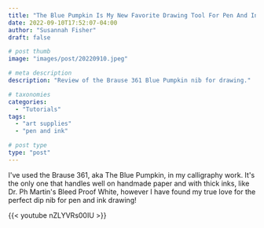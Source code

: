 ```yaml
---
title: "The Blue Pumpkin Is My New Favorite Drawing Tool For Pen And Ink - VIDEO"
date: 2022-09-10T17:52:07-04:00
author: "Susannah Fisher"
draft: false

# post thumb
image: "images/post/20220910.jpeg"

# meta description
description: "Review of the Brause 361 Blue Pumpkin nib for drawing."

# taxonomies
categories:
  - "Tutorials"
tags:
  - "art supplies"
  - "pen and ink"

# post type
type: "post"
---
```


I've used the Brause 361, aka The Blue Pumpkin, in my calligraphy work. It's the only one that handles well on handmade paper and with thick inks, like Dr. Ph Martin's Bleed Proof White, however I have found my true love for the perfect dip nib for pen and ink drawing!

{{< youtube nZLYVRs00IU >}}

